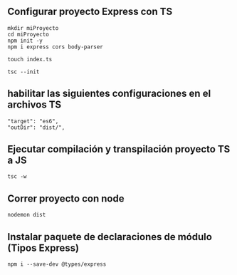 ## Configurar proyecto Express con TS

```
mkdir miProyecto
cd miProyecto
npm init -y
npm i express cors body-parser

touch index.ts

tsc --init
```

## habilitar las siguientes configuraciones en el archivos TS

```
"target": "es6",
"outDir": "dist/",   
```

## Ejecutar compilación y transpilación proyecto TS a JS

```
tsc -w
```

## Correr proyecto con node

```
nodemon dist
```

## Instalar paquete de declaraciones de módulo (Tipos Express)

```
npm i --save-dev @types/express
```
